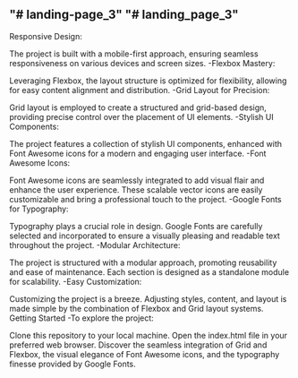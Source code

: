 "# landing-page_3" 
"# landing_page_3" 
--------------------------
Responsive Design:

The project is built with a mobile-first approach, ensuring seamless responsiveness on various devices and screen sizes.
-Flexbox Mastery:

Leveraging Flexbox, the layout structure is optimized for flexibility, allowing for easy content alignment and distribution.
-Grid Layout for Precision:

Grid layout is employed to create a structured and grid-based design, providing precise control over the placement of UI elements.
-Stylish UI Components:

The project features a collection of stylish UI components, enhanced with Font Awesome icons for a modern and engaging user interface.
-Font Awesome Icons:

Font Awesome icons are seamlessly integrated to add visual flair and enhance the user experience. These scalable vector icons are easily customizable and bring a professional touch to the project.
-Google Fonts for Typography:

Typography plays a crucial role in design. Google Fonts are carefully selected and incorporated to ensure a visually pleasing and readable text throughout the project.
-Modular Architecture:

The project is structured with a modular approach, promoting reusability and ease of maintenance. Each section is designed as a standalone module for scalability.
-Easy Customization:

Customizing the project is a breeze. Adjusting styles, content, and layout is made simple by the combination of Flexbox and Grid layout systems.
Getting Started
-To explore the project:

Clone this repository to your local machine.
Open the index.html file in your preferred web browser.
Discover the seamless integration of Grid and Flexbox, the visual elegance of Font Awesome icons, and the typography finesse provided by Google Fonts.
